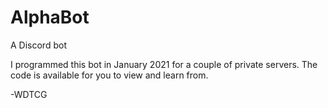 # AlphaBot
A Discord bot

I programmed this bot in January 2021 for a couple of private servers. The code is available for you to view and learn from.

-WDTCG
